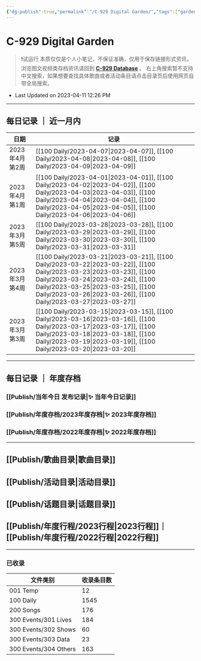 ```yaml
---
{"dg-publish":true,"permalink":"/C-929 Digital Garden/","tags":["gardenEntry"],"dgShowLocalGraph":true,"created":"2022-11-25T17:22:03.000+08:00","updated":"2023-04-11T12:26:45.093+08:00"}
---
```


# C-929 Digital Garden

> ❗试运行
> 本质仅仅是个人小笔记，不保证准确，仅用于保存链接形式资讯，浏览图文视频类存档资讯请回到 **[C-929 Database](https://c929-song.super.site/)** 。
> 右上角搜索暂不支持中文搜索，如果想要查找具体歌曲或者活动条目请点击目录页后使用网页自带全局搜索。
- Last Updated on 2023-04-11 12:26 PM 

---

## 每日记录 ｜ 近一月内

| 日期          | 记录                                                                                                                                                                                                                                                                                            |
| ----------- | --------------------------------------------------------------------------------------------------------------------------------------------------------------------------------------------------------------------------------------------------------------------------------------------- |
| 2023年4月 第2周 | [[100 Daily/2023-04-07\|2023-04-07]], [[100 Daily/2023-04-08\|2023-04-08]], [[100 Daily/2023-04-09\|2023-04-09]]                                                                                                                                                                     |
| 2023年4月 第1周 | [[100 Daily/2023-04-01\|2023-04-01]], [[100 Daily/2023-04-02\|2023-04-02]], [[100 Daily/2023-04-03\|2023-04-03]], [[100 Daily/2023-04-04\|2023-04-04]], [[100 Daily/2023-04-05\|2023-04-05]], [[100 Daily/2023-04-06\|2023-04-06]]                                          |
| 2023年3月 第5周 | [[100 Daily/2023-03-28\|2023-03-28]], [[100 Daily/2023-03-29\|2023-03-29]], [[100 Daily/2023-03-30\|2023-03-30]], [[100 Daily/2023-03-31\|2023-03-31]]                                                                                                                            |
| 2023年3月 第4周 | [[100 Daily/2023-03-21\|2023-03-21]], [[100 Daily/2023-03-22\|2023-03-22]], [[100 Daily/2023-03-23\|2023-03-23]], [[100 Daily/2023-03-24\|2023-03-24]], [[100 Daily/2023-03-25\|2023-03-25]], [[100 Daily/2023-03-26\|2023-03-26]], [[100 Daily/2023-03-27\|2023-03-27]] |
| 2023年3月 第3周 | [[100 Daily/2023-03-15\|2023-03-15]], [[100 Daily/2023-03-16\|2023-03-16]], [[100 Daily/2023-03-17\|2023-03-17]], [[100 Daily/2023-03-18\|2023-03-18]], [[100 Daily/2023-03-19\|2023-03-19]], [[100 Daily/2023-03-20\|2023-03-20]]                                          |

---

## 每日记录 ｜ 年度存档

### [[Publish/当年今日 发布记录\|✨ 当年今日记录]]

### [[Publish/年度存档/2023年度存档\|✨ 2023年度存档]]

### [[Publish/年度存档/2022年度存档\|✨ 2022年度存档]]

---

## [[Publish/歌曲目录\|歌曲目录]] 

## [[Publish/活动目录\|活动目录]]

## [[Publish/话题目录\|话题目录]]

## [[Publish/年度行程/2023行程\|2023行程]]｜ [[Publish/年度行程/2022行程\|2022行程]]

---

### 已收录

| 文件类别                  | 收录条目数 |
| --------------------- | ----- |
| 001 Temp              | 12    |
| 100 Daily             | 1545  |
| 200 Songs             | 176   |
| 300 Events/301 Lives  | 184   |
| 300 Events/302 Shows  | 60    |
| 300 Events/303 Data   | 23    |
| 300 Events/304 Others | 163   |

